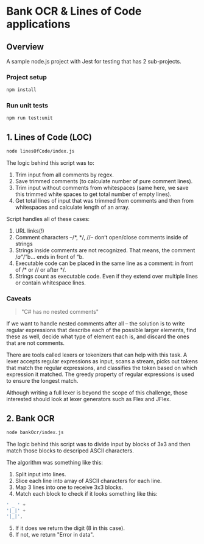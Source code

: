 # Bank OCR & Lines of Code applications

## Overview

A sample node.js project with Jest for testing that has 2 sub-projects.

### Project setup

```bash
npm install
```
### Run unit tests

```bash
npm run test:unit
```

## 1. Lines of Code (LOC)

```bash
node linesOfCode/index.js
```

The logic behind this script was to:
1. Trim input from all comments by regex.
2. Save trimmed comments (to calculate number of pure comment lines).
3. Trim input without comments from whitespaces (same here, we save this trimmed white spaces to get total number of empty lines).
4. Get total lines of input that was trimmed from comments and then from whitespaces and calculate length of an array.

Script handles all of these cases:
1. URL links(!)
2. Comment characters –/*, */, //– don’t open/close comments inside of strings
3. Strings inside comments are not recognized. That means, the comment /*a”*/”b… ends in front of “b.
4. Executable code can be placed in the same line as a comment: in front of /* or // or after */.
5. Strings count as executable code. Even if they extend over multiple lines or contain whitespace lines.

### Caveats
>"C# has no nested comments"

If we want to handle nested comments after all – the solution is to write regular expressions that describe each of the possible larger elements, find these as well, decide what type of element each is, and discard the ones that are not comments. 

There are tools called lexers or tokenizers that can help with this task. A lexer accepts regular expressions as input, scans a stream, picks out tokens that match the regular expressions, and classifies the token based on which expression it matched. The greedy property of regular expressions is used to ensure the longest match.

Although writing a full lexer is beyond the scope of this challenge, those interested should look at lexer generators such as Flex and JFlex.

## 2. Bank OCR

```bash
node bankOcr/index.js
```

The logic behind this script was to divide input by blocks of 3x3 and then match those blocks to descriped ASCII characters.

The algorithm was something like this:
1. Split input into lines.
2. Slice each line into array of ASCII characters for each line.
3. Map 3 lines into one to receive 3x3 blocks.
4. Match each block to check if it looks something like this: 
```javascript
' _ ' +
'|_|' +
'|_|',
```

5. If it does we return the digit (8 in this case).
6. If not, we return "Error in data".


